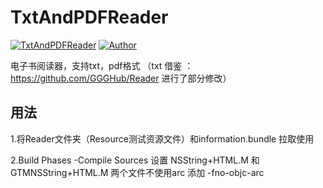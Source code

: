 # TxtAndPDFReader 

[![TxtAndPDFReader](https://img.shields.io/badge/TxtAndPDFReader-1.0.0-ff69b4.svg)](https://github.com/LSSSSL/TxtAndPDFReader)
[![Author](https://img.shields.io/badge/author-LSSSSL-yellowgreen.svg)](https://github.com/LSSSSL)

电子书阅读器，支持txt，pdf格式 （txt 借鉴 ：https://github.com/GGGHub/Reader  进行了部分修改）

## 用法

1.将Reader文件夹（Resource测试资源文件）和information.bundle 拉取使用

2.Build Phases -Compile Sources 设置 NSString+HTML.M 和 GTMNSString+HTML.M 两个文件不使用arc 添加 -fno-objc-arc 
